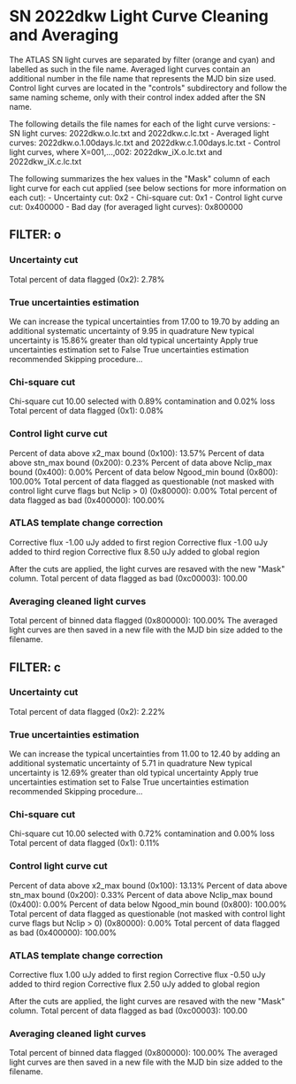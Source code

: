 # SN 2022dkw Light Curve Cleaning and Averaging

The ATLAS SN light curves are separated by filter (orange and cyan) and labelled as such in the file name. Averaged light curves contain an additional number in the file name that represents the MJD bin size used. Control light curves are located in the "controls" subdirectory and follow the same naming scheme, only with their control index added after the SN name.

The following details the file names for each of the light curve versions:
	- SN light curves: 2022dkw.o.lc.txt and 2022dkw.c.lc.txt
	- Averaged light curves: 2022dkw.o.1.00days.lc.txt and 2022dkw.c.1.00days.lc.txt
	- Control light curves, where X=001,...,002: 2022dkw_iX.o.lc.txt and 2022dkw_iX.c.lc.txt

The following summarizes the hex values in the "Mask" column of each light curve for each cut applied (see below sections for more information on each cut): 
	- Uncertainty cut: 0x2
	- Chi-square cut: 0x1
	- Control light curve cut: 0x400000
	- Bad day (for averaged light curves): 0x800000

## FILTER: o

### Uncertainty cut
Total percent of data flagged (0x2): 2.78%

### True uncertainties estimation
We can increase the typical uncertainties from 17.00 to 19.70 by adding an additional systematic uncertainty of 9.95 in quadrature
New typical uncertainty is 15.86% greater than old typical uncertainty
Apply true uncertainties estimation set to False
True uncertainties estimation recommended
Skipping procedure...

### Chi-square cut
Chi-square cut 10.00 selected with 0.89% contamination and 0.02% loss
Total percent of data flagged (0x1): 0.08%

### Control light curve cut
Percent of data above x2_max bound (0x100): 13.57%
Percent of data above stn_max bound (0x200): 0.23%
Percent of data above Nclip_max bound (0x400): 0.00%
Percent of data below Ngood_min bound (0x800): 100.00%
Total percent of data flagged as questionable (not masked with control light curve flags but Nclip > 0) (0x80000): 0.00%
Total percent of data flagged as bad (0x400000): 100.00%

### ATLAS template change correction
Corrective flux -1.00 uJy added to first region
Corrective flux -1.00 uJy added to third region
Corrective flux 8.50 uJy added to global region

After the cuts are applied, the light curves are resaved with the new "Mask" column.
Total percent of data flagged as bad (0xc00003): 100.00

### Averaging cleaned light curves
Total percent of binned data flagged (0x800000): 100.00%
The averaged light curves are then saved in a new file with the MJD bin size added to the filename.

## FILTER: c

### Uncertainty cut
Total percent of data flagged (0x2): 2.22%

### True uncertainties estimation
We can increase the typical uncertainties from 11.00 to 12.40 by adding an additional systematic uncertainty of 5.71 in quadrature
New typical uncertainty is 12.69% greater than old typical uncertainty
Apply true uncertainties estimation set to False
True uncertainties estimation recommended
Skipping procedure...

### Chi-square cut
Chi-square cut 10.00 selected with 0.72% contamination and 0.00% loss
Total percent of data flagged (0x1): 0.11%

### Control light curve cut
Percent of data above x2_max bound (0x100): 13.13%
Percent of data above stn_max bound (0x200): 0.33%
Percent of data above Nclip_max bound (0x400): 0.00%
Percent of data below Ngood_min bound (0x800): 100.00%
Total percent of data flagged as questionable (not masked with control light curve flags but Nclip > 0) (0x80000): 0.00%
Total percent of data flagged as bad (0x400000): 100.00%

### ATLAS template change correction
Corrective flux 1.00 uJy added to first region
Corrective flux -0.50 uJy added to third region
Corrective flux 2.50 uJy added to global region

After the cuts are applied, the light curves are resaved with the new "Mask" column.
Total percent of data flagged as bad (0xc00003): 100.00

### Averaging cleaned light curves
Total percent of binned data flagged (0x800000): 100.00%
The averaged light curves are then saved in a new file with the MJD bin size added to the filename.